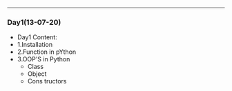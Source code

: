 ____
### Day1(13-07-20)
- Day1 Content:
- 1.Installation
- 2.Function in pYthon 
- 3.OOP'S in Python
  - Class
  - Object
  - Cons tructors
